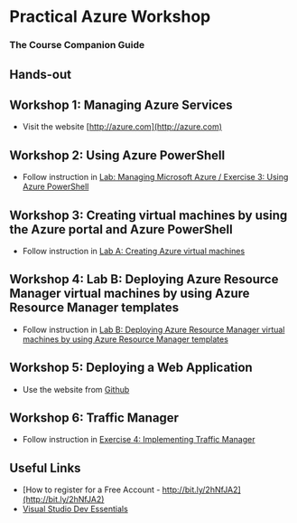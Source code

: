 # Practical Azure Workshop
### The Course Companion Guide

## Hands-out

## Workshop 1: Managing Azure Services
* Visit the website [http://azure.com](http://azure.com)

## Workshop 2: Using Azure PowerShell
* Follow instruction in [Lab: Managing Microsoft Azure / Exercise 3: Using Azure PowerShell](Labs/LAB_01.md)

## Workshop 3: Creating virtual machines by using the Azure portal and Azure PowerShell
* Follow instruction in [Lab A: Creating Azure virtual machines](Labs/LAB_03.md)

## Workshop 4: Lab B: Deploying Azure Resource Manager virtual machines by using Azure Resource Manager templates
* Follow instruction in [Lab B: Deploying Azure Resource Manager virtual machines by using Azure Resource Manager templates](Labs/LAB_03.md)

## Workshop 5: Deploying a Web Application
* Use the website from [Github](https://github.com/digitalthailand/simple-website)

## Workshop 6: Traffic Manager
* Follow instruction in [Exercise 4: Implementing Traffic Manager](Labs/LAB_05.md)

## Useful Links
* [How to register for a Free Account - http://bit.ly/2hNfJA2](http://bit.ly/2hNfJA2)
* [Visual Studio Dev Essentials](https://www.visualstudio.com/dev-essentials/)
